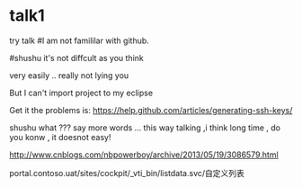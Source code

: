 # talk1

try talk
#I am not famililar with github.

#shushu
it's not diffcult as you think

very easily .. really  not lying you 

But I can't import project to my eclipse

Get it
the problems is:
https://help.github.com/articles/generating-ssh-keys/

shushu
what ??? say more words ...   this way talking  ,i think long time , do you konw , it doesnot easy!

http://www.cnblogs.com/nbpowerboy/archive/2013/05/19/3086579.html

portal.contoso.uat/sites/cockpit/_vti_bin/listdata.svc/自定义列表
